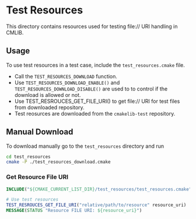 
# Test Resources

This directory contains resources used for testing file:// URI handling in CMLIB.

## Usage

To use test resources in a test case, include the `test_resources.cmake` file.

- Call the `TEST_RESOURCES_DOWNLOAD` function.
- Use `TEST_RESOURCES_DOWNLOAD_ENABLE()` and `TEST_RESOURCES_DOWNLOAD_DISABLE()` are used to to control if the download is allowed or not.
- Use TEST_RESROUCES_GET_FILE_URI() to get file:// URI for test files from downloaded repository.
- Test reosurces are downloaded from the `cmakelib-test` repository.

## Manual Download

To download manually go to the `test_resources` directory and run

```bash
cd test_resources
cmake -P ./test_resources_download.cmake
```

### Get Resource File URI

```cmake
INCLUDE("${CMAKE_CURRENT_LIST_DIR}/test_resources/test_resources.cmake")

# Use test resources
TEST_RESROUCES_GET_FILE_URI("relative/path/to/resource" resource_uri)
MESSAGE(STATUS "Resource FILE URI: ${resource_uri}")
```